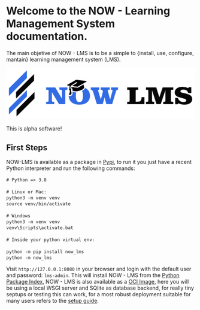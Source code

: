 # Welcome to the NOW - Learning Management System documentation.

The main objetive of NOW - LMS is to be a simple to {install, use, configure,
mantain} learning management system (LMS).

![Logo](images/logo.svg)

This is alpha software!

## First Steps

NOW-LMS is available as a package in [Pypi](https://pypi.org/project/now-lms/), to run it you just have a recent Python interpreter and run the following commands:

```
# Python => 3.8

# Linux or Mac:
python3 -m venv venv
source venv/bin/activate

# Windows
python3 -m venv venv
venv\Scripts\activate.bat

# Inside your python virtual env:

python -m pip install now_lms
python -m now_lms
```

Visit `http://127.0.0.1:8080` in your browser and login with the default user and password: `lms-admin`. This will install NOW - LMS
from the [Python Package Index](https://pypi.org/project/now-lms/), NOW - LMS is also available as a [OCI Image](https://quay.io/repository/bmosoluciones/now_lms), here you will be using a local WSGI server and SQlite as database backend, for really tiny septups or testing this can work, for a most robust deployment suitable for many users refers to the [setup guide](setup.md).
